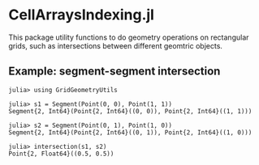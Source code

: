 # CellArraysIndexing.jl

This package utility functions to do geometry operations on rectangular grids, such as intersections between different geomtric objects.

## Example: segment-segment intersection

```julia-repl
julia> using GridGeometryUtils

julia> s1 = Segment(Point(0, 0), Point(1, 1))
Segment{2, Int64}(Point{2, Int64}((0, 0)), Point{2, Int64}((1, 1)))

julia> s2 = Segment(Point(0, 1), Point(1, 0))
Segment{2, Int64}(Point{2, Int64}((0, 1)), Point{2, Int64}((1, 0)))

julia> intersection(s1, s2)
Point{2, Float64}((0.5, 0.5))
```
